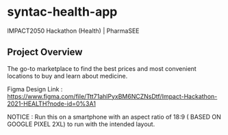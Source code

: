 # syntac-health-app
IMPACT2050 Hackathon (Health) | PharmaSEE

## Project Overview
The go-to marketplace to find the best prices and most convenient locations to buy and learn about medicine.

Figma Design Link : https://www.figma.com/file/Ttt71ahlPyxBM6NCZNsDtf/Impact-Hackathon-2021-HEALTH?node-id=0%3A1


NOTICE :
Run this on a smartphone with  an aspect ratio of 18:9 ( BASED ON GOOGLE PIXEL 2XL) to run with the intended layout.
